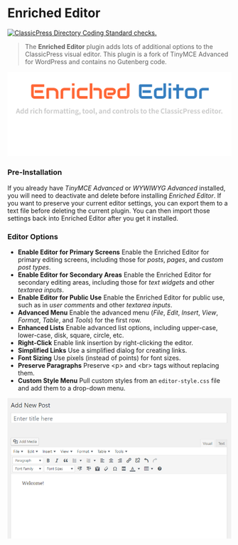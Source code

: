 # Enriched Editor
[![ClassicPress Directory Coding Standard checks.](https://github.com/xxsimoxx/codepotent-enriched-editor/actions/workflows/cpcs.yml/badge.svg)](https://github.com/xxsimoxx/codepotent-enriched-editor/actions/workflows/cpcs.yml)
> The **Enriched Editor** plugin adds lots of additional options to the ClassicPress visual editor. This plugin is a fork of TinyMCE Advanced for WordPress and contains no Gutenberg code.

![Enriched Editor](images/banner.svg)

### Pre-Installation
If you already have _TinyMCE Advanced_ or _WYWIWYG Advanced_ installed, you will need to deactivate and delete before installing _Enriched Editor_. If you want to preserve your current editor settings, you can export them to a text file before deleting the current plugin. You can then import those settings back into Enriched Editor after you get it installed.

### Editor Options
* **Enable Editor for Primary Screens**
  Enable the Enriched Editor for primary editing screens, including those for _posts_, _pages_, and _custom post types_.
* **Enable Editor for Secondary Areas**
  Enable the Enriched Editor for secondary editing areas, including those for _text widgets_ and other _textarea inputs_.
* **Enable Editor for Public Use**
  Enable the Enriched Editor for public use, such as in _user comments_ and other _textarea inputs_.
* **Advanced Menu**
  Enable the advanced menu (_File_, _Edit_, _Insert_, _View_, _Format_, _Table_, and _Tools_) for the first row.
* **Enhanced Lists**
  Enable advanced list options, including upper-case, lower-case, disk, square, circle, etc.
* **Right-Click**
  Enable link insertion by right-clicking the editor.
* **Simplified Links**
  Use a simplified dialog for creating links.
* **Font Sizing**
  Use pixels (instead of points) for font sizes.
* **Preserve Paragraphs**
  Preserve &lt;p&gt; and &lt;br&gt; tags without replacing them.
* **Custom Style Menu**
  Pull custom styles from an `editor-style.css` file and add them to a drop-down menu.


![Screenshot](images/screenshot.png)
